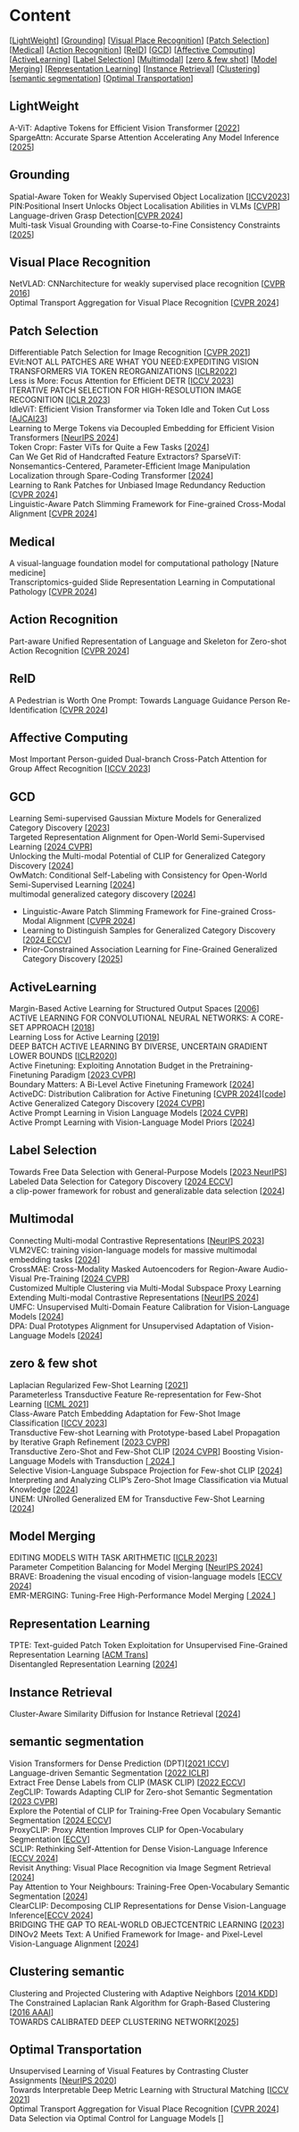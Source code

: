 # Content
[[LightWeight](#LightWeight)] [[Grounding](#Grounding)] [[Visual Place Recognition](#Visual-Place-Recognition)] [[Patch Selection](#Patch-Selection)] [[Medical](#Medical)] [[Action Recognition](#Action-Recognition)] [[ReID](#ReID)] [[GCD](#GCD)] [[Affective Computing](#Affective-Computing)] [[ActiveLearning](#ActiveLearning)] [[Label Selection](Label-Selection)] [[Multimodal](#Multimodal)] [[zero & few shot](#zero-&-few-shot)] [[Model Merging](#Model-Merging)] [[Representation Learning](#Representation-Learning)] [[Instance Retrieval](#Instance-Retrieval)] [[Clustering](#Clustering)] [[semantic segmentation](#semantic-segmentation)] [[Optimal Transportation](#Optimal-Transportation)]

## LightWeight
A-ViT: Adaptive Tokens for Efficient Vision Transformer [[2022](https://arxiv.org/pdf/2112.07658)]  
SpargeAttn: Accurate Sparse Attention Accelerating Any Model Inference [[2025](https://arxiv.org/pdf/2502.18137)]

## Grounding
Spatial-Aware Token for Weakly Supervised Object Localization [[ICCV2023](https://openaccess.thecvf.com/content/ICCV2023/papers/Wu_Spatial-Aware_Token_for_Weakly_Supervised_Object_Localization_ICCV_2023_paper.pdf)]   
PIN:Positional Insert Unlocks Object Localisation Abilities in VLMs [[CVPR](https://openaccess.thecvf.com/content/CVPR2024/papers/Dorkenwald_PIN_Positional_Insert_Unlocks_Object_Localisation_Abilities_in_VLMs_CVPR_2024_paper.pdf)]  
Language-driven Grasp Detection[[CVPR 2024](https://openaccess.thecvf.com/content/CVPR2024/papers/Vuong_Language-driven_Grasp_Detection_CVPR_2024_paper.pdf)]   
Multi-task Visual Grounding with Coarse-to-Fine Consistency Constraints [[2025](https://arxiv.org/pdf/2501.06710)]  

## Visual Place Recognition
NetVLAD: CNNarchitecture for weakly supervised place recognition [[CVPR 2016](https://openaccess.thecvf.com/content_cvpr_2016/papers/Arandjelovic_NetVLAD_CNN_Architecture_CVPR_2016_paper.pdf)]  
Optimal Transport Aggregation for Visual Place Recognition [[CVPR 2024](https://arxiv.org/pdf/2311.15937)]  

## Patch Selection
Differentiable Patch Selection for Image Recognition [[CVPR 2021](https://openaccess.thecvf.com/content/CVPR2021/papers/Cordonnier_Differentiable_Patch_Selection_for_Image_Recognition_CVPR_2021_paper.pdf)]  
EVit:NOT ALL PATCHES ARE WHAT YOU NEED:EXPEDITING VISION TRANSFORMERS VIA TOKEN REORGANIZATIONS [[ICLR2022](https://arxiv.org/pdf/2202.07800)]  
Less is More: Focus Attention for Efficient DETR [[ICCV 2023](https://openaccess.thecvf.com/content/ICCV2023/papers/Zheng_Less_is_More_Focus_Attention_for_Efficient_DETR_ICCV_2023_paper.pdf)]  
ITERATIVE PATCH SELECTION FOR HIGH-RESOLUTION IMAGE RECOGNITION [[ICLR 2023](https://arxiv.org/pdf/2210.13007)]  
IdleViT: Efficient Vision Transformer via Token Idle and Token Cut Loss [[AJCAI23](https://arxiv.org/pdf/2310.05654)]  
Learning to Merge Tokens via Decoupled Embedding for Efficient Vision Transformers [[NeurIPS 2024](https://openreview.net/pdf?id=pVPyCgXv57)]  
Token Cropr: Faster ViTs for Quite a Few Tasks [[2024](https://arxiv.org/pdf/2412.00965)]  
Can We Get Rid of Handcrafted Feature Extractors? SparseViT: Nonsemantics-Centered, Parameter-Efficient Image Manipulation Localization through Spare-Coding Transformer [[2024](https://arxiv.org/pdf/2412.14598)]  
Learning to Rank Patches for Unbiased Image Redundancy Reduction [[CVPR 2024](https://openaccess.thecvf.com/content/CVPR2024/papers/Luo_Learning_to_Rank_Patches_for_Unbiased_Image_Redundancy_Reduction_CVPR_2024_paper.pdf)]  
Linguistic-Aware Patch Slimming Framework for Fine-grained Cross-Modal Alignment [[CVPR 2024](https://openaccess.thecvf.com/content/CVPR2024/papers/Fu_Linguistic-Aware_Patch_Slimming_Framework_for_Fine-grained_Cross-Modal_Alignment_CVPR_2024_paper.pdf)]  

## Medical 
A visual-language foundation model for computational pathology [Nature medicine]  
Transcriptomics-guided Slide Representation Learning in Computational Pathology [[CVPR 2024](https://openaccess.thecvf.com/content/CVPR2024/papers/Jaume_Transcriptomics-guided_Slide_Representation_Learning_in_Computational_Pathology_CVPR_2024_paper.pdf)]  

## Action Recognition
Part-aware Unified Representation of Language and Skeleton for Zero-shot Action Recognition [[CVPR 2024](https://openaccess.thecvf.com/content/CVPR2024/papers/Zhu_Part-aware_Unified_Representation_of_Language_and_Skeleton_for_Zero-shot_Action_CVPR_2024_paper.pdf)]

## ReID
A Pedestrian is Worth One Prompt: Towards Language Guidance Person Re-Identification [[CVPR 2024](https://openaccess.thecvf.com/content/CVPR2024/papers/Yang_A_Pedestrian_is_Worth_One_Prompt_Towards_Language_Guidance_Person_CVPR_2024_paper.pdf)]  

## Affective Computing
Most Important Person-guided Dual-branch Cross-Patch Attention for Group Affect Recognition [[ICCV 2023](https://openaccess.thecvf.com/content/ICCV2023/papers/Xie_Most_Important_Person-Guided_Dual-Branch_Cross-Patch_Attention_for_Group_Affect_Recognition_ICCV_2023_paper.pdf)]  

## GCD
Learning Semi-supervised Gaussian Mixture Models for Generalized Category Discovery [[2023](https://arxiv.org/pdf/2305.06144)]  
Targeted Representation Alignment for Open-World Semi-Supervised Learning [[2024 CVPR](https://openaccess.thecvf.com/content/CVPR2024/papers/Xiao_Targeted_Representation_Alignment_for_Open-World_Semi-Supervised_Learning_CVPR_2024_paper.pdf)]  
Unlocking the Multi-modal Potential of CLIP for Generalized Category Discovery [[2024](https://arxiv.org/pdf/2403.09974)]  
OwMatch: Conditional Self-Labeling with Consistency for Open-World Semi-Supervised Learning [[2024](https://arxiv.org/pdf/2411.01833)]  
multimodal generalized category discovery [[2024](https://arxiv.org/pdf/2409.11624)]  
* Linguistic-Aware Patch Slimming Framework for Fine-grained Cross-Modal Alignment [[CVPR 2024](https://openaccess.thecvf.com/content/CVPR2024/papers/Fu_Linguistic-Aware_Patch_Slimming_Framework_for_Fine-grained_Cross-Modal_Alignment_CVPR_2024_paper.pdf)]  
* Learning to Distinguish Samples for Generalized Category Discovery [[2024 ECCV](https://www.ecva.net/papers/eccv_2024/papers_ECCV/papers/08177.pdf)]
* Prior-Constrained Association Learning for Fine-Grained Generalized Category Discovery [[2025](https://arxiv.org/pdf/2502.09501)]  

## ActiveLearning
Margin-Based Active Learning for Structured Output Spaces [[2006](https://link.springer.com/chapter/10.1007/11871842_40)]  
ACTIVE LEARNING FOR CONVOLUTIONAL NEURAL NETWORKS: A CORE-SET APPROACH [[2018](https://arxiv.org/pdf/1708.00489)]  
Learning Loss for Active Learning [[2019](https://arxiv.org/pdf/1905.03677)]  
DEEP BATCH ACTIVE LEARNING BY DIVERSE, UNCERTAIN GRADIENT LOWER BOUNDS [[ICLR2020](https://arxiv.org/pdf/1906.03671)]  
Active Finetuning: Exploiting Annotation Budget in the Pretraining-Finetuning Paradigm [[2023 CVPR](https://openaccess.thecvf.com/content/CVPR2023/papers/Xie_Active_Finetuning_Exploiting_Annotation_Budget_in_the_Pretraining-Finetuning_Paradigm_CVPR_2023_paper.pdf)]  
Boundary Matters: A Bi-Level Active Finetuning Framework [[2024](https://arxiv.org/pdf/2403.10069)]  
ActiveDC: Distribution Calibration for Active Finetuning [[CVPR 2024](https://arxiv.org/pdf/2311.07634)][[code](https://github.com/VincentXu521/ActiveDC/tree/master)]  
Active Generalized Category Discovery [[2024 CVPR](https://arxiv.org/pdf/2403.04272)]  
Active Prompt Learning in Vision Language Models [[2024 CVPR](https://arxiv.org/pdf/2311.11178v3)]  
Active Prompt Learning with Vision-Language Model Priors [[2024](https://arxiv.org/pdf/2411.16722)]

## Label Selection
Towards Free Data Selection with General-Purpose Models  [[2023 NeurIPS](https://proceedings.neurips.cc/paper_files/paper/2023/file/047682108c3b053c61ad2da5a6057b4e-Paper-Conference.pdf)]  
Labeled Data Selection for Category Discovery [[2024 ECCV](https://www.ecva.net/papers/eccv_2024/papers_ECCV/papers/07212.pdf)]  
a clip-power framework for robust and generalizable data selection [[2024](https://arxiv.org/pdf/2410.11215)]

## Multimodal
Connecting Multi-modal Contrastive Representations [[NeurIPS 2023](https://arxiv.org/pdf/2305.14381)]  
VLM2VEC: training vision-language models for massive multimodal embedding tasks [[2024](https://arxiv.org/pdf/2410.05160)]  
CrossMAE: Cross-Modality Masked Autoencoders for Region-Aware Audio-Visual Pre-Training [[2024 CVPR](https://openaccess.thecvf.com/content/CVPR2024/papers/Guo_CrossMAE_Cross-Modality_Masked_Autoencoders_for_Region-Aware_Audio-Visual_Pre-Training_CVPR_2024_paper.pdf)]  
Customized Multiple Clustering via Multi-Modal Subspace Proxy Learning  
Extending Multi-modal Contrastive Representations [[NeurIPS 2024](https://arxiv.org/pdf/2310.08884)]  
UMFC: Unsupervised Multi-Domain Feature Calibration for Vision-Language Models [[2024](https://arxiv.org/pdf/2411.06921)]  
DPA: Dual Prototypes Alignment for Unsupervised Adaptation of Vision-Language Models [[2024](https://arxiv.org/pdf/2408.08855)]  

## zero & few shot
Laplacian Regularized Few-Shot Learning [[2021](https://proceedings.mlr.press/v119/ziko20a/ziko20a.pdf)]   
Parameterless Transductive Feature Re-representation for Few-Shot Learning [[ICML 2021](https://proceedings.mlr.press/v139/cui21a/cui21a.pdf)]  
Class-Aware Patch Embedding Adaptation for Few-Shot Image Classification 
[[ICCV 2023](https://openaccess.thecvf.com/content/ICCV2023/papers/Hao_Class-Aware_Patch_Embedding_Adaptation_for_Few-Shot_Image_Classification_ICCV_2023_paper.pdf)]  
Transductive Few-shot Learning with Prototype-based Label Propagation by Iterative Graph Refinement [[2023 CVPR](https://openaccess.thecvf.com/content/CVPR2023/papers/Zhu_Transductive_Few-Shot_Learning_With_Prototype-Based_Label_Propagation_by_Iterative_Graph_CVPR_2023_paper.pdf)]  
Transductive Zero-Shot and Few-Shot CLIP [[2024 CVPR](https://openaccess.thecvf.com/content/CVPR2024/papers/Martin_Transductive_Zero-Shot_and_Few-Shot_CLIP_CVPR_2024_paper.pdf)]
Boosting Vision-Language Models with Transduction [[ 2024 ](https://arxiv.org/pdf/2406.01837)]  
Selective Vision-Language Subspace Projection for Few-shot CLIP [[2024](https://arxiv.org/pdf/2407.16977)]  
Interpreting and Analyzing CLIP’s Zero-Shot Image Classification via Mutual Knowledge [[2024](https://arxiv.org/pdf/2410.13016)]  
UNEM: UNrolled Generalized EM for Transductive Few-Shot Learning [[2024](https://arxiv.org/pdf/2412.16739)]

## Model Merging
EDITING MODELS WITH TASK ARITHMETIC [[ICLR 2023](https://arxiv.org/pdf/2212.04089)]  
Parameter Competition Balancing for Model Merging [[NeurIPS 2024](https://arxiv.org/pdf/2410.02396)]  
BRAVE: Broadening the visual encoding of vision-language models [[ECCV 2024](https://brave-vlms.epfl.ch/)]  
EMR-MERGING: Tuning-Free High-Performance Model Merging [[ 2024 ](https://arxiv.org/pdf/2405.17461)]

## Representation Learning
TPTE: Text-guided Patch Token Exploitation for Unsupervised Fine-Grained Representation Learning [[ACM Trans](https://dl.acm.org/doi/pdf/10.1145/3673657)]  
Disentangled Representation Learning [[2024](https://arxiv.org/pdf/2211.11695)]  

## Instance Retrieval
Cluster-Aware Similarity Diffusion for Instance Retrieval [[2024](https://arxiv.org/pdf/2406.02343)]

## semantic segmentation
Vision Transformers for Dense Prediction (DPT)[[2021 ICCV](https://arxiv.org/abs/2103.13413v1)]  
Language-driven Semantic Segmentation [[2022 ICLR](https://arxiv.org/pdf/2201.03546)]  
Extract Free Dense Labels from CLIP (MASK CLIP) [[2022 ECCV](https://arxiv.org/pdf/2112.01071)]   
ZegCLIP: Towards Adapting CLIP for Zero-shot Semantic Segmentation [[2023 CVPR](https://arxiv.org/pdf/2212.03588)]  
Explore the Potential of CLIP for Training-Free Open Vocabulary Semantic Segmentation [[2024 ECCV](https://arxiv.org/pdf/2407.08268)]  
ProxyCLIP: Proxy Attention Improves CLIP for Open-Vocabulary Segmentation [[ECCV](https://arxiv.org/pdf/2408.04883)]  
SCLIP: Rethinking Self-Attention for Dense Vision-Language Inference [[ECCV 2024](https://arxiv.org/pdf/2312.01597)]  
Revisit Anything: Visual Place Recognition via Image Segment Retrieval [[2024](https://arxiv.org/pdf/2409.18049)]  
Pay Attention to Your Neighbours: Training-Free Open-Vocabulary Semantic Segmentation [[2024](https://arxiv.org/pdf/2404.08181)]  
ClearCLIP: Decomposing CLIP Representations for Dense Vision-Language Inference[[ECCV 2024](https://www.ecva.net/papers/eccv_2024/papers_ECCV/papers/06346.pdf)]  
BRIDGING THE GAP TO REAL-WORLD OBJECTCENTRIC LEARNING [[2023](https://arxiv.org/pdf/2209.14860)]  
DINOv2 Meets Text: A Unified Framework for Image- and Pixel-Level Vision-Language Alignment [[2024](https://arxiv.org/pdf/2412.16334)]

## Clustering semantic
Clustering and Projected Clustering with Adaptive Neighbors [[2014 KDD](https://matlabtools.com/wp-content/uploads/p1004.pdf)]  
The Constrained Laplacian Rank Algorithm for Graph-Based Clustering [[2016 AAAI](https://ojs.aaai.org/index.php/AAAI/article/download/10302/10161)]  
TOWARDS CALIBRATED DEEP CLUSTERING NETWORK[[2025](https://openreview.net/pdf?id=JvH4jDDcG3)]  

## Optimal Transportation
Unsupervised Learning of Visual Features by Contrasting Cluster Assignments [[NeurIPS 2020](https://arxiv.org/pdf/2006.09882)]  
Towards Interpretable Deep Metric Learning with Structural Matching [[ICCV 2021](https://openaccess.thecvf.com/content/ICCV2021/papers/Zhao_Towards_Interpretable_Deep_Metric_Learning_With_Structural_Matching_ICCV_2021_paper.pdf)]  
Optimal Transport Aggregation for Visual Place Recognition [[CVPR 2024](https://arxiv.org/abs/2311.15937)]  
Data Selection via Optimal Control for Language Models [[]()]
